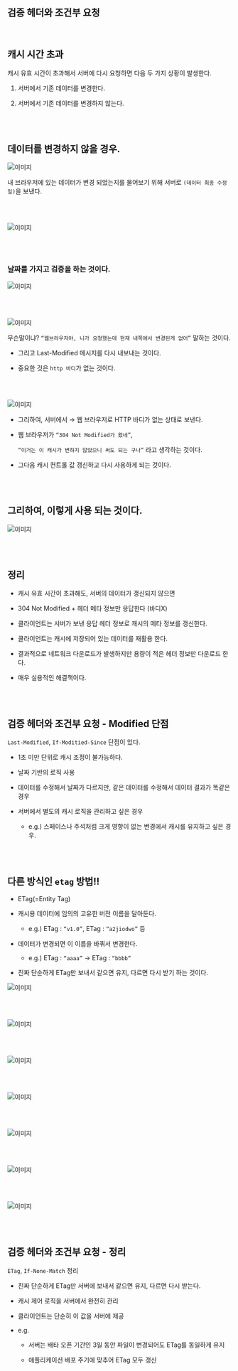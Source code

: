 ## 검증 헤더와 조건부 요청

<br/>

## 캐시 시간 초과

캐시 유효 시간이 초과해서 서버에 다시 요청하면 다음 두 가지 상황이 발생한다.

1. 서버에서 기존 데이터를 변경한다.

2. 서버에서 기존 데이터를 변경하지 않는다.

<br/><br/>

## 데이터를 변경하지 않을 경우.

![이미지](/programming/img/입문632.PNG)

내 브라우저에 있는 데이터가 변경 되었는지를 물어보기 위해 서버로 `(데이터 최종 수정일)`을 보낸다.

<br/><br/>

![이미지](/programming/img/입문633.PNG)

<br/><br/>

### 날짜를 가지고 검증을 하는 것이다.

![이미지](/programming/img/입문634.PNG)

<br/><br/>

![이미지](/programming/img/입문635.PNG)

무슨말이냐? `“웹브라우저야, 니가 요청했는데 현재 내쪽에서 변경된게 없어”` 말하는 것이다.

- 그리고 Last-Modified 메시지를 다시 내보내는 것이다.

- 중요한 것은 `http 바디`가 없는 것이다.

<br/><br/>

![이미지](/programming/img/입문636.PNG)

- 그리하여, 서버에서 → 웹 브라우저로 HTTP 바디가 없는 상태로 보낸다.
- 웹 브라우저가 `“304 Not Modified가 왔네”`,
    
    `“이거는 이 캐시가 변하지 않았으니 써도 되는 구나”` 라고 생각하는 것이다. 
    
- 그다음 캐시 컨트롤 값 갱신하고 다시 사용하게 되는 것이다.


<br/><br/>

## 그리하여, 이렇게 사용 되는 것이다.

![이미지](/programming/img/입문637.PNG)

<br/><br/>

## 정리

- 캐시 유효 시간이 초과해도, 서버의 데이터가 갱신되지 않으면

- 304 Not Modified + 헤더 메타 정보만 응답한다 (바디X)

- 클라이언트는 서버가 보낸 응답 헤더 정보로 캐시의 메타 정보를 갱신한다.

- 클라이언트는 캐시에 저장되어 있는 데이터를 재활용 한다.

- 결과적으로 네트워크 다운로드가 발생하지만 용량이 적은 헤더 정보만 다운로드 한다.

- 매우 실용적인 해결책이다.

<br/><br/>

## 검증 헤더와 조건부 요청 - Modified 단점

`Last-Modified`, `If-Moditied-Since` 단점이 있다.

- 1초 미만 단위로 캐시 조정이 불가능하다.

- 날짜 기반의 로직 사용

- 데이터를 수정해서 날짜가 다르지만, 같은 데이터를 수정해서 데이터 결과가 똑같은 경우

- 서버에서 별도의 캐시 로직을 관리하고 싶은 경우

    - e.g.) 스페이스나 주석처럼 크게 영향이 없는 변경에서 캐시를 유지하고 싶은 경우.

<br/><br/>

## 다른 방식인 **`etag` 방법!!**

- ETag(=Entity Tag)

- 캐시용 데이터에 임의의 고유한 버전 이름을 달아둔다.

    - e.g.) ETag : `“v1.0”`, ETag : `“a2jiodwo”` 등

- 데이터가 변경되면 이 이름을 바꿔서 변경한다.

    - e.g.) ETag : `“aaaa”` → ETag : `“bbbb”`

- 진짜 단순하게 ETag만 보내서 같으면 유지, 다르면 다시 받기 하는 것이다.

![이미지](/programming/img/입문638.PNG)

<br/><br/>

![이미지](/programming/img/입문639.PNG)

<br/><br/>

![이미지](/programming/img/입문640.PNG)

<br/><br/>

![이미지](/programming/img/입문641.PNG)

<br/><br/>

![이미지](/programming/img/입문642.PNG)

<br/><br/>

![이미지](/programming/img/입문643.PNG)

<br/><br/>

![이미지](/programming/img/입문644.PNG)

<br/><br/>

## 검증 헤더와 조건부 요청 - 정리

`ETag`, `If-None-Match` 정리

- 진짜 단순하게 ETag만 서버에 보내서 같으면 유지, 다르면 다시 받는다.

- 캐시 제어 로직을 서버에서 완전히 관리

- 클라이언트는 단순히 이 값을 서버에 제공

- e.g.

    - 서버는 배타 오픈 기간인 3일 동안 파일이 변경되어도 ETag를 동일하게 유지
    
    - 애플리케이션 배포 주기에 맞추어 ETag 모두 갱신